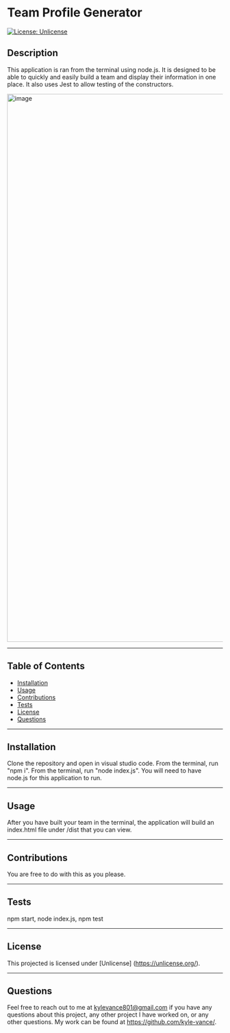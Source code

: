 # Team Profile Generator

  [![License: Unlicense](https://img.shields.io/badge/license-Unlicense-blue.svg)](http://unlicense.org/)

## Description
This application is ran from the terminal using node.js. It is designed to be able to quickly and easily build a team and display their information in one place. It also uses Jest to allow testing of the constructors. 

<img width="1280" alt="image" src="https://user-images.githubusercontent.com/105682564/191563158-5ab801c4-7681-4794-8d0b-d700fa6358d6.png">


---

## Table of Contents
  - [Installation](#installation)
  - [Usage](#usage)
  - [Contributions](#contributions)
  - [Tests](#tests)
  - [License](#license)
  - [Questions](#questions)

  --- 

## Installation 
Clone the repository and open in visual studio code. From the terminal, run "npm i". From the terminal, run "node index.js". You will need to have node.js for this application to run.

---

## Usage 
After you have built your team in the terminal, the application will build an index.html file under /dist that you can view.

---

## Contributions
You are free to do with this as you please.

---

## Tests
npm start, node index.js, npm test

---

## License
This projected is licensed under [Unlicense] (https://unlicense.org/).

---

## Questions
Feel free to reach out to me at kylevance801@gmail.com if you have any questions about this project, any other project I have worked on, or any other questions. My work can be found at https://github.com/kyle-vance/.
